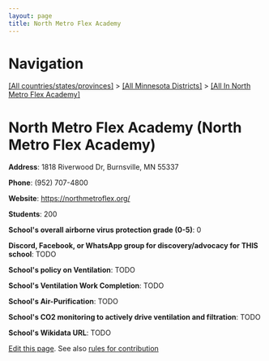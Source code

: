 ```yaml
---
layout: page
title: North Metro Flex Academy
---
```

# Navigation

[[All countries/states/provinces]](../../..) > [[All Minnesota Districts]](../..) > [[All In North Metro Flex Academy]](..)

# North Metro Flex Academy (North Metro Flex Academy)

**Address**: 1818 Riverwood Dr, Burnsville, MN 55337

**Phone**: (952) 707-4800

**Website**: <https://northmetroflex.org/>

**Students**: 200

**School's overall airborne virus protection grade (0-5)**: 0

**Discord, Facebook, or WhatsApp group for discovery/advocacy for THIS school**: TODO

**School's policy on Ventilation**: TODO

**School's Ventilation Work Completion**: TODO

**School's Air-Purification**: TODO

**School's CO2 monitoring to actively drive ventilation and filtration**: TODO

**School's Wikidata URL**: TODO


[Edit this page](https://github.com/ventilate-schools/MN/edit/main/./North_Metro_Flex_Academy/North_Metro_Flex_Academy.md). See also [rules for contribution](../../../contribution-rules/)